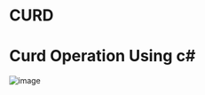 # CURD
# Curd Operation Using c#
![image](https://github.com/user-attachments/assets/37ca1a75-a3ca-475e-b5af-6c810eab499f)
